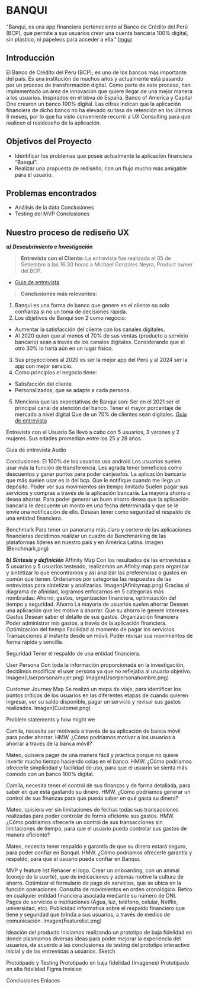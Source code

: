 # **BANQUI**

"Banqui, es una app financiera perteneciente al Banco de Crédito del Perú (BCP), que permite a sus usuarios crear una cuenta bancaria 100% digital, sin plástico, ni papeleos para acceder a ella."
[Imgur](https://i.imgur.com/fZTpJJm.png)

## Introducción

El Banco de Crédito del Perú (BCP), es uno de los bancos más importante del país. Es una institución de muchos años y actualmente está pasando por un proceso de transformación digital. Como parte de este proceso, han implementado un área de innovación que quiere llegar de una mejor manera a los usuarios. Inspirados en el bbva de España, Banco of America y  Capital One  crearon un banco 100% digital. Las cifras indican que la aplicación financiera de dicho banco no ha elevado su tasa de retención en los últimos 6 meses, por lo que ha visto conveniente recurrir a UX Consulting para que realicen el resideseño de la aplicación.

## Objetivos del Proyecto
* Identificar los problemas que posee actualmente la aplicación financiera “Banqui”.
* Realizar una propuesta de rediseño, con un flujo mucho más amigable para el usuario.

## Problemas encontrados
* Análisis de la data
Conclusiones
* Testing del MVP
Conclusiones

## Nuestro proceso de rediseño UX
***a) Descubrimiento e Investigación***
> **Entrevista con el Cliente:** 
La entrevista fue realizada el 05 de Setiembre a las 16:30 horas  a Michael Gonzales Neyra, Product owner del BCP.
- [Guia de entrevista](https://drive.google.com/open?id=1MLLl2BL-ohYSedoryB5mD0Zb7EiCMhoPx9AZzVy2dSk)

> **Conclusiones más relevantes:**
1. Banqui es una forma de banco que genere en el cliente no solo confianza si no un toma de decisiones rápida.
2. Los objetivos de Banqui son 2 como negocio:
  * Aumentar la satisfacción del cliente con los canales digitales. 
  * Al 2020 quien que al menos el 70% de sus ventas (producto o servicio bancario)  sean a través de los canales digitales. Considerando que el otro 30% lo haría aún en un lugar físico.
3. Sus proyecciones al 2020 es ser la mejor app del Perú y al 2024 ser la app con mejor servicio.
4. Como principios el negocio tiene:
  * Satisfacción del cliente
  * Personalizados, que se adapte a cada persona.
5. Menciona que las expectativas de Banqui son:
Ser en el 2021 ser el principal canal de atención del banco.
Tener el mayor porcentaje de mercado a nivel digital
Que de un 70% de clientes sean digitales. 
[Guia de entrevista](https://drive.google.com/open?id=1l-3TAd4MmJTyUNbYvlLO0JjjJqW_UINv3iqk3_gZlAI)

Entrevista con el Usuario
Se llevó a cabo con 5 usuarios, 3 varones y 2 mujeres. Sus edades promedian entre los 25 y 28 años.

Guia de entrevista
Audio
 
Conclusiones:
El 100% de los usuarios usa android
Los usuarios suelen usar más la función de transferencia.
Les agrada tener beneficios como descuentos y ganar puntos para poder canjearlos.
La aplicación bancaria  que más suelen usar es la del bcp.
Que le notifique cuando me llega un depósito.
Poder ver sus movimientos sin tiempo limitado
Suelen pagar sus servicios y compras a través de la aplicación bancaria.
La mayoría ahorra o desea ahorrar.
Para poder generar un buen ahorro desea que la aplicación bancaria le descuente un monto en una fecha determinada y que se le envíe una notificación de ello.
Desean tener como seguridad el respaldo de una entidad financiera.

Benchmark
Para tener un panorama más claro y certero de las aplicaciones financieras decidimos realizar un cuadro de Benchmarking de las plataformas líderes en nuestro país y en América Latina. 
Imagen (Benchmark,png)

***b) Síntesis y definición*** 
Affinity Map
Con los resultados de las entrevistas a 5 usuarios y 5 usuarios testeado, realizamos un Afinity map para organizar y sintetizar lo que encontramos y así analizar las preferencias o gustos en común que tienen.
Ordenamos por categorías las respuestas de las entrevistas para sintetizar y analizarlas. 
Imagen(Afinitymap.png)
Gracias al diagrama de afinidad, logramos enfocarnos en 5 categorías más nombradas: Ahorro, gastos, organización financiera, optimización del tiempo y seguridad.
Ahorro
La mayoría de usuarios suelen ahorrar
Desean una aplicación que les motive a ahorrar.
Que su ahorro le genere intereses.
Gastos
Desean saber el detalle de sus gastos.
Organización financiera
Poder administrar mis gastos, a través de la aplicación financiera.
Optimización del tiempo
Facilidad al momento de pagar los servicios.
Transacciones al instante desde un móvil.
Poder revisar sus movimientos de forma rápida y sencilla.

Seguridad
Tener el respaldo de una entidad financiera.


User Persona
Con toda la información proporcionada en la investigación, decidimos modificar el user persona ya que no reflejaba al usuario objetivo.
Imagen(Userpersonamujer.png)
Imagen(Userpersonahombre.png)

Customer Journey Map
Se realizó un mapa de viaje, para identificar los puntos críticos de los usuarios en las diferentes etapas de cuando quieren ingresar, ver su saldo disponible, pagar un servicio y revisar sus gastos realizados.
Imagen(Customer.png)

Problem statements y how might we

Camila, necesita ser motivada  a través de su aplicación de banca móvil  para poder ahorrar.
HMW.  ¿Cómo podríamos motivar a los usuarios a ahorrar a través de la banca móvil?

Mateo, quisiera pagar de una manera fácil y práctica porque no quiere invertir mucho tiempo haciendo colas en el banco.
HMW. ¿Cómo podríamos ofrecerle simplicidad y facilidad de uso, para que el usuario se sienta más cómodo con un banco 100% digital.

Camila, necesita tener el control  de sus finanzas y de forma detallada, para saber en qué está gastando su dinero.
HMW. ¿Cómo podríamos generar un control de sus finanzas para que pueda saber en qué gasta su dinero?

Mateo, quisiera ver sin limitaciones de fechas todas sus transacciones realizadas para poder controlar de forma eficiente sus gastos.
HMW. ¿Cómo podríamos ofrecerle un control de sus transacciones sin limitaciones de tiempo, para que el usuario pueda controlar sus gastos de manera eficiente?

Mateo, necesita tener respaldo y garantía de que su dinero estará seguro, para poder confiar en Banquil.
HMW. ¿Cómo podríamos ofrecerle garantía y respaldo, para que el usuario pueda confiar en Banqui.

MVP y feature list
Rehacer el logo.
Crear un onboarding, con un animal (conejo de la suerte), que de indicaciones y además motive la cultura de ahorro.
Optimizar el formulario de pago de servicios, que se ubica en la función operaciones.
Consulta de movimientos en orden cronológico.
Retiro en cualquier entidad financiera asociada mediante su número de DNI.
Pagos de servicios e instituciones (Agua, luz, teléfono, celular, Netflix, universidad, etc).
Publicidad informativa sobre el respaldo financiero que tiene y seguridad que brinda a sus usuarios, a través de medios de comunicación.
Imagen(Featurelist.png)


Ideación del producto
Iniciamos realizando un prototipo de baja fidelidad en donde plasmamos diversas ideas para poder mejorar la experiencia del usuarios, de acuerdo a las conclusiones de testing del prototipo interactivo inicial y de las entrevistas a usuarios.
Sketch

Prototipado y Testing
Prototipado en baja fidelidad
(Imagenes)
Prototipado en alta fidelidad
Figma
Invision

Conclusiones
Enlaces


